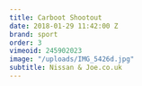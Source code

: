 ```yaml
---
title: Carboot Shootout
date: 2018-01-29 11:42:00 Z
brand: sport
order: 3
vimeoid: 245902023
image: "/uploads/IMG_5426d.jpg"
subtitle: Nissan & Joe.co.uk
---
```


